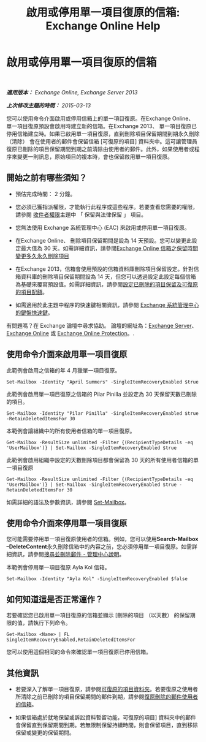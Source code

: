 ﻿---
title: '啟用或停用單一項目復原的信箱: Exchange Online Help'
TOCTitle: 啟用或停用單一項目復原的信箱
ms:assetid: 2e7f1bcd-8395-45ad-86ce-22868bd46af0
ms:mtpsurl: https://technet.microsoft.com/zh-tw/library/Ee633460(v=EXCHG.150)
ms:contentKeyID: 54652554
ms.date: 05/23/2018
mtps_version: v=EXCHG.150
ms.translationtype: MT
---

# 啟用或停用單一項目復原的信箱

 

_**適用版本：** Exchange Online, Exchange Server 2013_

_**上次修改主題的時間：** 2015-03-13_

您可以使用命令介面啟用或停用信箱上的單一項目復原。在Exchange Online、 單一項目復原預設會啟用時建立新的信箱。在Exchange 2013、 單一項目復原已停用信箱建立時。如果已啟用單一項目復原，直到刪除項目保留期間到期永久刪除 （清除） 會在使用者的郵件會保留信箱 \[可復原的項目\] 資料夾中。這可讓管理員復原已刪除的項目保留期間到期之前清除由使用者的郵件。此外，如果使用者或程序來變更一則訊息，原始項目的複本時，會也保留啟用單一項目復原。

## 開始之前有哪些須知？

  - 預估完成時間： 2 分鐘。

  - 您必須已獲指派權限，才能執行此程序或這些程序。若要查看您需要的權限，請參閱 [收件者權限](recipients-permissions-exchange-2013-help.md)主題中 「 保留與法律保留 」 項目。

  - 您無法使用 Exchange 系統管理中心 (EAC) 來啟用或停用單一項目復原。

  - 在Exchange Online、 刪除項目保留期間是設為 14 天預設。您可以變更此設定最大值為 30 天。如需詳細資訊，請參閱[Exchange Online 信箱之保留時間變更多久永久刪除項目](https://technet.microsoft.com/zh-tw/library/dn163584\(v=exchg.150\))

  - 在Exchange 2013，信箱會使用預設的信箱資料庫刪除項目保留設定。針對信箱資料庫的刪除項目保留期間設為 14 天，但您可以透過設定此設定每個信箱為基礎來覆寫預設值。如需詳細資訊，請參閱[設定已刪除的項目保留及可復原的項目配額](configure-deleted-item-retention-and-recoverable-items-quotas-exchange-2013-help.md)。

  - 如需適用於此主題中程序的快速鍵相關資訊，請參閱 [Exchange 系統管理中心的鍵盤快速鍵](keyboard-shortcuts-in-the-exchange-admin-center-exchange-online-protection-help.md)。

有問題嗎？在 Exchange 論壇中尋求協助。 論壇的網址為：[Exchange Server](https://go.microsoft.com/fwlink/p/?linkid=60612)、 [Exchange Online](https://go.microsoft.com/fwlink/p/?linkid=267542) 或 [Exchange Online Protection](https://go.microsoft.com/fwlink/p/?linkid=285351)。.

## 使用命令介面來啟用單一項目復原

此範例會啟用之信箱的年 4 月獵單一項目復原。

    Set-Mailbox -Identity "April Summers" -SingleItemRecoveryEnabled $true

此範例會啟用單一項目復原之信箱的 Pilar Pinilla 並設定為 30 天保留天數已刪除的項目。

    Set-Mailbox -Identity "Pilar Pinilla" -SingleItemRecoveryEnabled $true -RetainDeletedItemsFor 30

本範例會讓組織中的所有使用者信箱的單一項目復原。

    Get-Mailbox -ResultSize unlimited -Filter {(RecipientTypeDetails -eq 'UserMailbox')} | Set-Mailbox -SingleItemRecoveryEnabled $true

此範例會啟用組織中設定的天數刪除項目都會保留為 30 天的所有使用者信箱的單一項目復原

    Get-Mailbox -ResultSize unlimited -Filter {(RecipientTypeDetails -eq 'UserMailbox')} | Set-Mailbox -SingleItemRecoveryEnabled $true -RetainDeletedItemsFor 30

如需詳細的語法及參數資訊，請參閱 [Set-Mailbox](https://technet.microsoft.com/zh-tw/library/bb123981\(v=exchg.150\))。

## 使用命令介面來停用單一項目復原

您可能需要停用單一項目復原使用者的信箱。例如，您可以使用**Search-Mailbox –DeleteContent**永久刪除信箱中的內容之前，您必須停用單一項目復原。如需詳細資訊，請參閱[搜尋並刪除郵件 - 管理中心說明](search-for-and-delete-messages-admin-help-exchange-2013-help.md)。

本範例會停用單一項目復原 Ayla Kol 信箱。

    Set-Mailbox -Identity "Ayla Kol" -SingleItemRecoveryEnabled $false

## 如何知道這是否正常運作？

若要確認您已啟用單一項目復原的信箱並顯示 \[刪除的項目 （以天數） 的保留期限的值，請執行下列命令。

    Get-Mailbox <Name> | FL SingleItemRecoveryEnabled,RetainDeletedItemsFor

您可以使用這個相同的命令來確認單一項目復原已停用信箱。

## 其他資訊

  - 若要深入了解單一項目復原，請參閱[可復原的項目資料夾](recoverable-items-folder-exchange-2013-help.md)。若要復原之使用者所清除之前已刪除的項目保留期間的郵件到期，請參閱[復原刪除的郵件使用者的信箱](https://docs.microsoft.com/zh-tw/exchange/recipients-in-exchange-online/manage-user-mailboxes/recover-deleted-messages)。

  - 如果信箱處於就地保留或訴訟資料暫留功能，可復原的項目\] 資料夾中的郵件會保留直到保留期間到期。若無限制保留持續時間，則會保留項目，直到移除保留或變更的保留期間。

